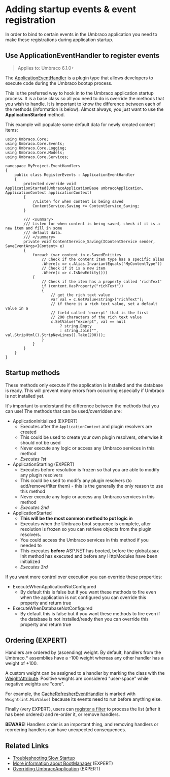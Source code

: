 # Adding startup events & event registration

In order to bind to certain events in the Umbraco application you need to make these registrations during application startup.

## Use ApplicationEventHandler to register events

> Applies to: Umbraco 6.1.0+

The [ApplicationEventHandler](https://our.umbraco.com/apidocs/csharp/api/Umbraco.Core.ApplicationEventHandler.html) is a plugin type that allows developers to execute code during the Umbraco bootup process.

This is the preferred way to hook in to the Umbraco application startup process. It is a base class so all you need to do is override the methods that you wish to handle. It is important to know the difference between each of the methods (information is below). Almost always, you just want to use the __ApplicationStarted__ method.

This example will populate some default data for newly created content items:

    using Umbraco.Core;
    using Umbraco.Core.Events;
    using Umbraco.Core.Logging;
    using Umbraco.Core.Models;
    using Umbraco.Core.Services;

    namespace MyProject.EventHandlers
    {
        public class RegisterEvents : ApplicationEventHandler
        {
            protected override void ApplicationStarted(UmbracoApplicationBase umbracoApplication, ApplicationContext applicationContext)
            {
                //Listen for when content is being saved
                ContentService.Saving += ContentService_Saving;
            }

            /// <summary>
            /// Listen for when content is being saved, check if it is a new item and fill in some
            /// default data.
            /// </summary>
            private void ContentService_Saving(IContentService sender, SaveEventArgs<IContent> e)
            {
                foreach (var content in e.SavedEntities
                    // Check if the content item type has a specific alias
                    .Where(c => c.Alias.InvariantEquals("MyContentType"))
                    // Check if it is a new item
                    .Where(c => c.IsNewEntity()))
                {
                    // Check if the item has a property called 'richText'
                    if (content.HasProperty("richText"))
                    {
                        // get the rich text value
                        var val = c.GetValue<string>("richText");
                        // if there is a rich text value, set a default value in a 
                        // field called 'excerpt' that is the first
                        // 200 characters of the rich text value
                        c.SetValue("excerpt", val == null
                            ? string.Empty
                            : string.Join("", val.StripHtml().StripNewLines().Take(200)));
                    }
                }
            }
        }
    }

## Startup methods

These methods only execute if the application is installed and the database is ready. This will prevent many errors from occurring especially if Umbraco is not installed yet.

It's important to understand the difference between the methods that you can use! The methods that can be used/overridden are:

* ApplicationInitialized (EXPERT)
  * Executes after the `ApplicationContext` and plugin resolvers are created
  * This could be used to create your own plugin resolvers, otherwise it should not be used
  * Never execute any logic or access any Umbraco services in this method
  * _Executes 1st_
* ApplicationStarting (EXPERT)
  * Executes before resolution is frozen so that you are able to modify any plugin resolvers
  * This could be used to modify any plugin resolvers (to add/remove/filter them) - this is the generally the only reason to use this method
  * Never execute any logic or access any Umbraco services in this method
  * _Executes 2nd_
* ApplicationStarted
  * __This will be the most common method to put logic in__
  * Executes when the Umbraco boot sequence is complete, after resolution is frozen so you can retrieve objects from the plugin resolvers. 
  * You could access the Umbraco services in this method if you needed to
  * This executes __before__ ASP.NET has booted, before the global.asax Init method has executed and before any HttpModules have been initialized
  * _Executes 3rd_

If you want more control over execution you can override these properties:

* ExecuteWhenApplicationNotConfigured
  * By default this is false but if you want these methods to fire even when the application is not configured you can override this property and return true
* ExecuteWhenDatabaseNotConfigured
	* By default this is false but if you want these methods to fire even if the database is not installed/ready then you can override this property and return true

## Ordering (EXPERT)

Handlers are ordered by (ascending) weight. By default, handlers from the Umbraco.* assemblies have a -100 weight whereas any other handler has a weight of +100. 

A custom weight can be assigned to a handler by marking the class with the [WeightAttribute](../../apidocs/csharp/api/Umbraco.Core.ObjectResolution.WeightAttribute.html). Positive weights are considered "user-space" while negative weights are "core". 

For example, the [CacheRefresherEventHandler](../../apidocs/csharp/api/Umbraco.Web.Cache.CacheRefresherEventHandler.html) is marked with `Weight(int.MinValue)` because its events need to run before anything else. 

Finally (very EXPERT), users can [register a filter](../../apidocs/csharp/api/Umbraco.Core.ObjectResolution.ApplicationEventsResolver.html#Umbraco_Core_ObjectResolution_ApplicationEventsResolver_FilterCollection) to process the list (after it has been ordered) and re-order it, or remove handlers.

**BEWARE**! Handlers order is an important thing, and removing handlers or reordering handlers can have unexpected consequences.


## Related Links

* [Troubleshooting Slow Startup](/Troubleshooting-Slow-Startup.md)
* [More information about BootManager](/Understanding-BootManagers.md) (EXPERT)
* [Overriding UmbracoApplication](/Extending-UmbracoApplication.md) (EXPERT)
